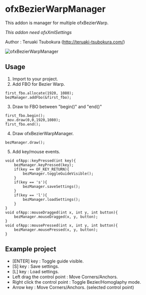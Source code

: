 # ofxBezierWarpManager

This addon is manager for multiple ofxBezierWarp.

*This addon need ofxXmlSettings*

Author : Teruaki Tsubokura (<http://teruaki-tsubokura.com/>)

![ofxBezierWarpManager](https://github.com/TsubokuLab/ofxBezierWarpManager/raw/master/screenshot/ofxBezierWarpManager.png)

## Usage
1. Import to your project.
2. Add FBO for Bezier Warp.
```
first_fbo.allocate(1920, 1080);
bezManager.addFbo(&first_fbo);
```
3. Draw to FBO between "begin()" and "end()"
```
first_fbo.begin();
_mov.draw(0,0,1920,1080);
first_fbo.end();
```
4. Draw ofxBezierWarpManager.
```
bezManager.draw();
```
5. Add key/mouse events.
```
void ofApp::keyPressed(int key){
    bezManager.keyPressed(key);
    if(key == OF_KEY_RETURN){
        bezManager.toggleGuideVisible();
    }
    if(key == 's'){
        bezManager.saveSettings();
    }
    if(key == 'l'){
        bezManager.loadSettings();
    }
}
void ofApp::mouseDragged(int x, int y, int button){
    bezManager.mouseDragged(x, y, button);
}
void ofApp::mousePressed(int x, int y, int button){
    bezManager.mousePressed(x, y, button);
}
```

## Example project
* [ENTER] key : Toggle guide visible.
* [S] key : Save settings.
* [L] key : Load settings.
* Left drag the control point : Move Corners/Anchors.
* Right click the control point : Toggle Bezier/Homoglaphy mode.
* Arrow key : Move Corners/Anchors. (selected control point)